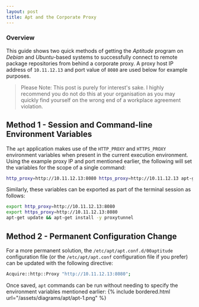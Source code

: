 ```yaml
---
layout: post
title: Apt and the Corporate Proxy
---
```


### Overview

This guide shows two quick methods of getting the _Aptitude_ program on _Debian_ and _Ubuntu_-based systems to successfully connect to remote package repositories from behind a corporate proxy. A proxy host IP address of `10.11.12.13` and port value of `8080` are used below for example purposes.


> Please Note: 
> This post is purely for interest's sake. I highly recommend you do not do this at your organisation as you may quickly find yourself on the wrong end of a workplace agreement violation.

## Method 1 - Session and Command-line Environment Variables

The `apt` application makes use of the `HTTP_PROXY` and `HTTPS_PROXY` environment variables when present in the current execution environment. Using the example proxy IP and port mentioned earlier, the following will set the variables for the scope of a single command:

```bash
http_proxy=http://10.11.12.13:8080 https_proxy=http://10.11.12.13 apt-get update
```

Similarly, these variables can be exported as part of the terminal session as follows:

```bash
export http_proxy=http://10.11.12.13:8080
export https_proxy=http://10.11.12.13:8080
apt-get update && apt-get install -y proxytunnel
```


## Method 2 - Permanent Configuration Change

For a more permanent solution, the `/etc/apt/apt.conf.d/00aptitude` configuration file (or the `/etc/apt/apt.conf` configuration file if you prefer) can be updated with the following directive:

```bash
Acquire::http::Proxy "http://10.11.12.13:8080";
```

Once saved, `apt` commands can be run without needing to specify the environment variables mentioned earlier:
{% include bordered.html url="/assets/diagrams/apt/apt-1.png" %}




